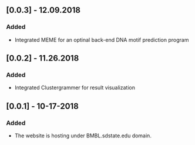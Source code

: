 ## [0.0.3] - 12.09.2018
### Added
- Integrated MEME for an optinal back-end DNA motif prediction program

## [0.0.2] - 11.26.2018
### Added
- Integrated Clustergrammer for result visualization

## [0.0.1] - 10-17-2018
### Added
- The website is hosting under BMBL.sdstate.edu domain.